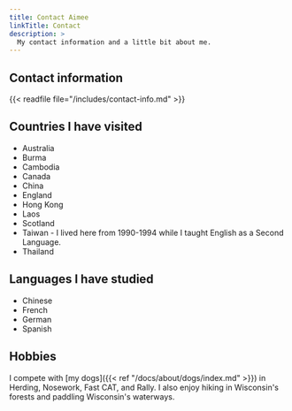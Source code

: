 ```yaml
---
title: Contact Aimee
linkTitle: Contact
description: >
  My contact information and a little bit about me.
---
```


## Contact information

{{< readfile file="/includes/contact-info.md" >}}

## Countries I have visited

* Australia
* Burma
* Cambodia
* Canada
* China
* England
* Hong Kong
* Laos
* Scotland
* Taiwan - I lived here from 1990-1994 while I taught English as a Second Language.
* Thailand

## Languages I have studied

* Chinese
* French
* German
* Spanish

## Hobbies

I compete with [my dogs]({{< ref "/docs/about/dogs/index.md" >}}) in Herding, Nosework, Fast CAT, and Rally.  I also enjoy hiking in Wisconsin's forests and paddling Wisconsin's waterways. 
